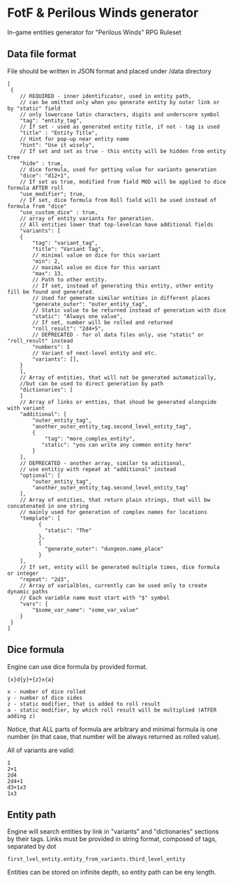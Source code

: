 # FotF & Perilous Winds generator
In-game entities generator for "Perilous Winds" RPG Ruleset

## Data file format
File should be written in JSON format and placed under /data directory

    [
     {
        // REQUIRED - inner identificator, used in entity path,
        // can be omitted only when you generate entity by outer link or by "static" field
        // only lowercase latin characters, digits and underscore symbol
        "tag": "entity_tag",
        // If set - used as generated entity title, if not - tag is used
        "title" : "Entity Title",
        // Hint for pop-up near entity name
        "hint": "Use it wisely",
        // If set and set as true - this entity will be hidden from entity tree
        "hide" : true,
        // dice formula, used for getting value for variants generation
        "dice": "d12+1",
        // If set as true, modified from field MOD will be applied to dice formula AFTER roll
        "use_modifier"; true,
        // If set, dice formula from Roll field will be used instead of formula from "dice"
        "use_custom_dice" : true,
        // array of entity variants for generation. 
        // All entities lower that top-levelcan have additional fields
        "variants": [
        {
            "tag": "variant_tag",
            "title": "Variant Tag",
            // minimal value on dice for this variant
            "min": 2,
            // maximal value on dice for this variant
            "max": 13,
            // Path to other entity. 
            // If set, instead of generating this entity, other entity fill be found and generated.
            // Used for gemerate similar entities in different places
            "generate_outer": "outer_entity_tag",
            // Static value to be returned instead of generation with dice
            "static": "Always one value",
            // If set, number will be rolled and returned
            "roll_result": "2d4+5",
            // DEPRECATED - for ol data files only, use "static" or "roll_result" instead
            "numbers": 1
            // Variant of next-level entity and etc.
            "variants": [],
        }
        ],
        // Array of entities, that will not be generated automatically, 
        //but can be used to direct generation by path
        "dictionaries": [
        ]
        // Array of links or entties, that shoud be generated alongside with variant
        "additional": [
            "outer_entity_tag",
            "another_outer_entity_tag.second_level_entity_tag",
            {
                "tag": "more_complex_entity",
               "static": "you can write any common entity here"
            }
        ],
        // DEPRECATED - another array, similar to adiitional, 
        // use entitiy with repeat at "additional" instead
        "optional": [
            "outer_entity_tag",
            "another_outer_entity_tag.second_level_entity_tag"
        ],
        // Array of entities, that return plain strings, that will bw concatenated in one string
        // mainly used for generation of complex names for locations
        "template": [
              {
                "static": "The"
              },
              {
                "generate_outer": "dungeon.name_place"
              }
        ],
        // If set, entity will be generated multiple times, dice formula or integer
        "repeat": "2d3",
        // Array of varialbles, currently can be used only to create dynamic paths
        // Each variable name must start with "$" symbol
        "vars": {
            "$some_var_name": "some_var_value"
        }
     }
    ]

## Dice formula

Engine can use dice formula by provided format. 

    {x}d{y}+{z}x{a}
    
    x - number of dice rolled
    y - number of dice sides
    z - static modifier, that is added to roll result
    a - static modifier, by which roll result will be multiplied (ATFER adding z)
    
Notice, that ALL parts of formula are arbitrary and minimal formula 
is one number (in that case, that number will be always returned as rolled value).    
    
All of variants are valid:

    1
    2+1
    2d4
    2d4+1
    d3+1x3
    1x3
    
## Entity path

Engine will search entities by link in "variants" and "dictionaries" sections by their tags. 
Links must be provided in string format, composed of tags, separated by dot

    first_lvel_entity.entity_from_variants.third_level_entity
    
Entities can be stored on infinite depth, so entity path can be eny length.
